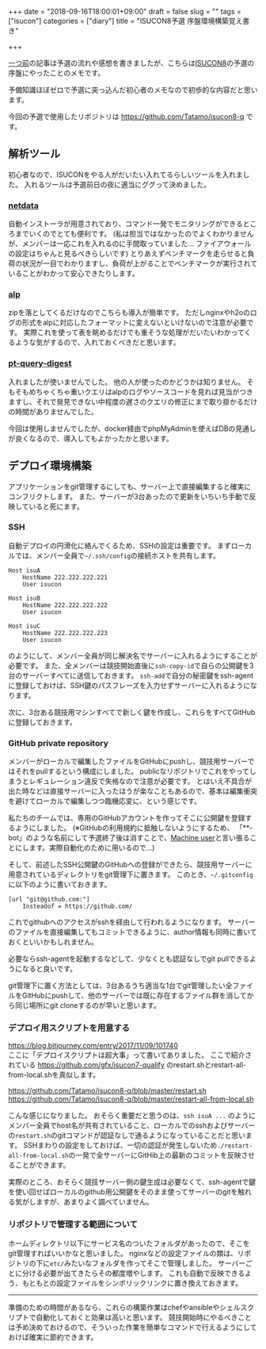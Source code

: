 +++
date = "2018-09-16T18:00:01+09:00"
draft = false
slug = ""
tags = ["isucon"]
categories = ["diary"]
title = "ISUCON8予選 序盤環境構築覚え書き"

+++

[一つ前](/2018/09/16/isucon8-qual/)の記事は予選の流れや感想を書きましたが、こちらは[ISUCON8](http://isucon.net/archives/52193980.html)の予選の序盤にやったことのメモです。

予備知識ほぼゼロで予選に突っ込んだ初心者のメモなので初歩的な内容だと思います。


<!--more-->

今回の予選で使用したリポジトリは https://github.com/Tatamo/isucon8-q です。

## 解析ツール
初心者なので、ISUCONをやる人がだいたい入れてるらしいツールを入れました。
入れるツールは予選前日の夜に適当にググって決めました。

### [netdata](https://github.com/firehol/netdata)
自動インストーラが用意されており、コマンド一発でモニタリングができるところまでいくのでとても便利です。
(私は担当ではなかったのでよくわかりませんが、メンバーは一応これを入れるのに手間取っていました… ファイアウォールの設定はちゃんと見るべきらしいです)
とりあえずベンチマークを走らせると負荷の状況が一目でわかりますし、負荷が上がることでベンチマークが実行されていることがわかって安心できたりします。

### [alp](https://github.com/tkuchiki/alp)
zipを落としてくるだけなのでこちらも導入が簡単です。
ただしnginxやh2oのログの形式をalpに対応したフォーマットに変えないといけないので注意が必要です。
実際これを使って表を眺めるだけでも重そうな処理がだいたいわかってくるような気がするので、入れておくべきだと思います。

### [pt-query-digest](https://www.percona.com/doc/percona-toolkit/LATEST/pt-query-digest.html)
入れましたが使いませんでした。
他の人が使ったのかどうかは知りません。
そもそもめちゃくちゃ重いクエリはalpのログやソースコードを見れば見当がつきますし、それで発見できない中程度の遅さのクエリの修正にまで取り掛かるだけの時間がありませんでした。

今回は使用しませんでしたが、docker経由でphpMyAdminを使えばDBの見通しが良くなるので、導入してもよかったかと思います。

## デプロイ環境構築
アプリケーションをgit管理するにしても、サーバー上で直接編集すると確実にコンフリクトします。
また、サーバーが3台あったので更新をいちいち手動で反映していると死にます。
### SSH
自動デプロイの円滑化に絡んでくるため、SSHの設定は重要です。
まずローカルでは、メンバー全員で`~/.ssh/config`の接続ホストを共有します。
```
Host isuA
	HostName 222.222.222.221
	User isucon

Host isuB
	HostName 222.222.222.222
	User isucon

Host isuC
	HostName 222.222.222.223
	User isucon
```
のようにして、メンバー全員が同じ解決名でサーバーに入れるようにすることが必要です。
また、全メンバーは競技開始直後に`ssh-copy-id`で自らの公開鍵を3台のサーバーすべてに送信しておきます。
`ssh-add`で自分の秘密鍵をssh-agentに登録しておけば、SSH鍵のパスフレーズを入力せずサーバーに入れるようになります。

次に、3台ある競技用マシンすべてで新しく鍵を作成し、これらをすべてGitHubに登録しておきます。

### GitHub private repository
メンバーがローカルで編集したファイルをGitHubにpushし、競技用サーバーではそれをpullするという構成にしました。
publicなリポジトリでこれをやってしまうとレギュレーション違反で失格なので注意が必要です。
とはいえ不具合が出た時などは直接サーバーに入ったほうが楽なこともあるので、基本は編集衝突を避けてローカルで編集しつつ臨機応変に、という感じです。

私たちのチームでは、専用のGitHubアカウントを作ってそこに公開鍵を登録するようにしました。
(※GitHubの利用規約に抵触しないようにするため、 「\*\*\-bot」のような名前にして予選終了後は消すことで、[Machine user](https://developer.github.com/v3/guides/managing-deploy-keys/#machine-users)と言い張ることにします。実際自動化のために用いるので…)

そして、前述したSSH公開鍵のGitHubへの登録ができたら、競技用サーバーに用意されているディレクトリをgit管理下に置きます。
このとき、`~/.gitconfig` に以下のように書いておきます。
```
[url "git@github.com:"]
	Insteadof = https://github.com/
```
これでgithubへのアクセスがsshを経由して行われるようになります。
サーバーのファイルを直接編集してもコミットできるように、author情報も同時に書いておくといいかもしれません。

必要ならssh-agentを起動するなどして、少なくとも認証なしでgit pullできるようになると良いです。

git管理下に置く方法としては、3台あるうち適当な1台でgit管理したい全ファイルをGitHubにpushして、他のサーバーでは既に存在するファイル群を消してから同じ場所にgit cloneするのが早いと思います。

### デプロイ用スクリプトを用意する
https://blog.bitjourney.com/entry/2017/11/09/101740  
ここに「デプロイスクリプトは超大事」って書いてありました。
ここで紹介されている https://github.com/gfx/isucon7-qualify のrestart.shとrestart-all-from-local.shを真似します。

https://github.com/Tatamo/isucon8-q/blob/master/restart.sh  
https://github.com/Tatamo/isucon8-q/blob/master/restart-all-from-local.sh

こんな感じになりました。
おそらく重要だと思うのは、`ssh isuA ...` のようにメンバー全員でhost名が共有されていること、ローカルでのsshおよびサーバーの`restart.sh`のgitコマンドが認証なしで通るようになっていることだと思います。
SSHまわりの設定をしておけば、一切の認証が発生しないため`./restart-all-from-local.sh`の一発で全サーバーにGitHib上の最新のコミットを反映させることができます。

実際のところ、おそらく競技サーバー側の鍵生成は必要なくて、ssh-agentで鍵を使い回せばローカルのgithub用公開鍵をそのまま使ってサーバーのgitを触れる気がしますが、あまりよく調べていません。

### リポジトリで管理する範囲について
ホームディレクトリ以下にサービス名のついたフォルダがあったので、そこをgit管理すればいいかなと思いました。
nginxなどの設定ファイルの類は、リポジトリの下に`etc/`みたいなフォルダを作ってそこで管理しました。
サーバーごとに分ける必要が出てきたらその都度増やします。
これも自動で反映できるよう、もともとの設定ファイルをシンボリックリンクに置き換えておきます。

---

準備のための時間があるなら、これらの構築作業はchefやansibleやシェルスクリプトで自動化しておくと効果は高いと思います。
競技開始時にやるべきことは予め決めておけるので、そういった作業を簡単なコマンドで行えるようにしておけば確実に節約できます。
